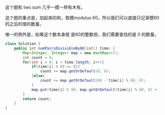 
这个题和 two sum 几乎一模一样有木有。

这个题的重点是，加起来的和，取模modulus 60，所以我们可以直接只记录模60的之后的值的数量。

唯一的例外是，如果这个数本身就 是60的整数倍，我们需要查找的是 0 的数量。

```java
class Solution {
    public int numPairsDivisibleBy60(int[] time) {
        Map<Integer, Integer> map = new HashMap<>();
        int count = 0;
        for(int i = 0; i < time.length; i++){
            if(time[i] % 60 == 0){
                count += map.getOrDefault(0, 0);
            }else{
                count += map.getOrDefault(60 - time[i] % 60, 0);
            }
            map.put(time[i] % 60, map.getOrDefault(time[i] % 60, 0) + 1);
        }
        return count;
    }
}
```